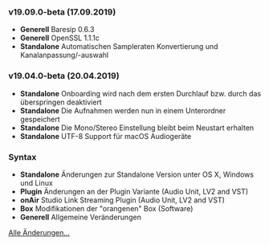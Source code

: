 ### v19.09.0-beta (17.09.2019)

- **Generell** Baresip 0.6.3
- **Generell** OpenSSL 1.1.1c
- **Standalone** Automatischen Sampleraten Konvertierung und Kanalanpassung/-auswahl


### v19.04.0-beta (20.04.2019)

- **Standalone** Onboarding wird nach dem ersten Durchlauf bzw. durch das überspringen deaktiviert
- **Standalone** Die Aufnahmen werden nun in einem Unterordner gespeichert
- **Standalone** Die Mono/Stereo Einstellung bleibt beim Neustart erhalten
- **Standalone** UTF-8 Support für macOS Audiogeräte


### Syntax

- **Standalone** Änderungen zur Standalone Version unter OS X, Windows und Linux
- **Plugin** Änderungen an der Plugin Variante (Audio Unit, LV2 and VST)
- **onAir** Studio Link Streaming Plugin (Audio Unit, LV2 and VST)
- **Box** Modifikationen der "orangenen" Box (Software)
- **Generell** Allgemeine Veränderungen

[Alle Änderungen...](https://github.com/Studio-Link/app/blob/v19.xx.x/CHANGELOG-ARCHIVE-DE.md)
